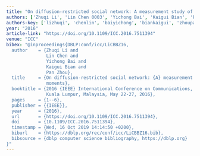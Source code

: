 ```yaml
---
title: "On diffusion-restricted social network: A measurement study of wechat moments"
authors: ['Zhuqi Li', 'Lin Chen 0003', 'Yichong Bai', 'Kaigui Bian', 'Pan Zhou']
authors-key: ['lizhuqi', 'chenlin', 'baiyichong', 'biankaigui', 'zhoupan']
year: "2016"
article-link: "https://doi.org/10.1109/ICC.2016.7511394"
venue: "ICC"
bibex: "@inproceedings{DBLP:conf/icc/LiCBBZ16,
  author    = {Zhuqi Li and
               Lin Chen and
               Yichong Bai and
               Kaigui Bian and
               Pan Zhou},
  title     = {On diffusion-restricted social network: {A} measurement study of WeChat
               moments},
  booktitle = {2016 {IEEE} International Conference on Communications, {ICC} 2016,
               Kuala Lumpur, Malaysia, May 22-27, 2016},
  pages     = {1--6},
  publisher = {{IEEE}},
  year      = {2016},
  url       = {https://doi.org/10.1109/ICC.2016.7511394},
  doi       = {10.1109/ICC.2016.7511394},
  timestamp = {Wed, 16 Oct 2019 14:14:50 +0200},
  biburl    = {https://dblp.org/rec/conf/icc/LiCBBZ16.bib},
  bibsource = {dblp computer science bibliography, https://dblp.org}
}"
---
```


